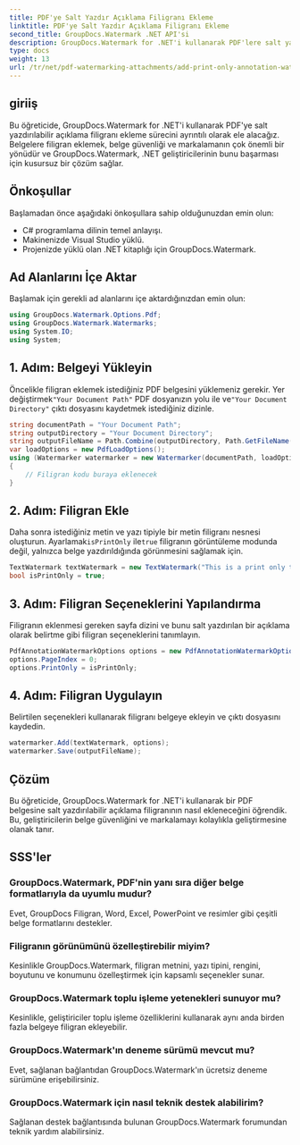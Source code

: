 ```yaml
---
title: PDF'ye Salt Yazdır Açıklama Filigranı Ekleme
linktitle: PDF'ye Salt Yazdır Açıklama Filigranı Ekleme
second_title: GroupDocs.Watermark .NET API'si
description: GroupDocs.Watermark for .NET'i kullanarak PDF'lere salt yazdırılabilir açıklama filigranlarını nasıl ekleyeceğinizi öğrenin. Belge güvenliğini ve markalamayı zahmetsizce geliştirin.
type: docs
weight: 13
url: /tr/net/pdf-watermarking-attachments/add-print-only-annotation-watermark-pdf/
---
```

## giriiş
Bu öğreticide, GroupDocs.Watermark for .NET'i kullanarak PDF'ye salt yazdırılabilir açıklama filigranı ekleme sürecini ayrıntılı olarak ele alacağız. Belgelere filigran eklemek, belge güvenliği ve markalamanın çok önemli bir yönüdür ve GroupDocs.Watermark, .NET geliştiricilerinin bunu başarması için kusursuz bir çözüm sağlar.
## Önkoşullar
Başlamadan önce aşağıdaki önkoşullara sahip olduğunuzdan emin olun:
- C# programlama dilinin temel anlayışı.
- Makinenizde Visual Studio yüklü.
- Projenizde yüklü olan .NET kitaplığı için GroupDocs.Watermark.

## Ad Alanlarını İçe Aktar
Başlamak için gerekli ad alanlarını içe aktardığınızdan emin olun:
```csharp
using GroupDocs.Watermark.Options.Pdf;
using GroupDocs.Watermark.Watermarks;
using System.IO;
using System;
```
## 1. Adım: Belgeyi Yükleyin
 Öncelikle filigran eklemek istediğiniz PDF belgesini yüklemeniz gerekir. Yer değiştirmek`"Your Document Path"` PDF dosyanızın yolu ile ve`"Your Document Directory"` çıktı dosyasını kaydetmek istediğiniz dizinle.
```csharp
string documentPath = "Your Document Path";
string outputDirectory = "Your Document Directory";
string outputFileName = Path.Combine(outputDirectory, Path.GetFileName(documentPath));
var loadOptions = new PdfLoadOptions();
using (Watermarker watermarker = new Watermarker(documentPath, loadOptions))
{
    // Filigran kodu buraya eklenecek
}
```
## 2. Adım: Filigran Ekle
Daha sonra istediğiniz metin ve yazı tipiyle bir metin filigranı nesnesi oluşturun. Ayarlamak`isPrintOnly` ile`true` filigranın görüntüleme modunda değil, yalnızca belge yazdırıldığında görünmesini sağlamak için.
```csharp
TextWatermark textWatermark = new TextWatermark("This is a print only test watermark. It won't appear in view mode.", new Font("Arial", 8));
bool isPrintOnly = true;
```
## 3. Adım: Filigran Seçeneklerini Yapılandırma
Filigranın eklenmesi gereken sayfa dizini ve bunu salt yazdırılan bir açıklama olarak belirtme gibi filigran seçeneklerini tanımlayın.
```csharp
PdfAnnotationWatermarkOptions options = new PdfAnnotationWatermarkOptions();
options.PageIndex = 0;
options.PrintOnly = isPrintOnly;
```
## 4. Adım: Filigran Uygulayın
Belirtilen seçenekleri kullanarak filigranı belgeye ekleyin ve çıktı dosyasını kaydedin.
```csharp
watermarker.Add(textWatermark, options);
watermarker.Save(outputFileName);
```

## Çözüm
Bu öğreticide, GroupDocs.Watermark for .NET'i kullanarak bir PDF belgesine salt yazdırılabilir açıklama filigranının nasıl ekleneceğini öğrendik. Bu, geliştiricilerin belge güvenliğini ve markalamayı kolaylıkla geliştirmesine olanak tanır.
## SSS'ler
### GroupDocs.Watermark, PDF'nin yanı sıra diğer belge formatlarıyla da uyumlu mudur?
Evet, GroupDocs Filigran, Word, Excel, PowerPoint ve resimler gibi çeşitli belge formatlarını destekler.
### Filigranın görünümünü özelleştirebilir miyim?
Kesinlikle GroupDocs.Watermark, filigran metnini, yazı tipini, rengini, boyutunu ve konumunu özelleştirmek için kapsamlı seçenekler sunar.
### GroupDocs.Watermark toplu işleme yetenekleri sunuyor mu?
Kesinlikle, geliştiriciler toplu işleme özelliklerini kullanarak aynı anda birden fazla belgeye filigran ekleyebilir.
### GroupDocs.Watermark'ın deneme sürümü mevcut mu?
Evet, sağlanan bağlantıdan GroupDocs.Watermark'ın ücretsiz deneme sürümüne erişebilirsiniz.
### GroupDocs.Watermark için nasıl teknik destek alabilirim?
Sağlanan destek bağlantısında bulunan GroupDocs.Watermark forumundan teknik yardım alabilirsiniz.